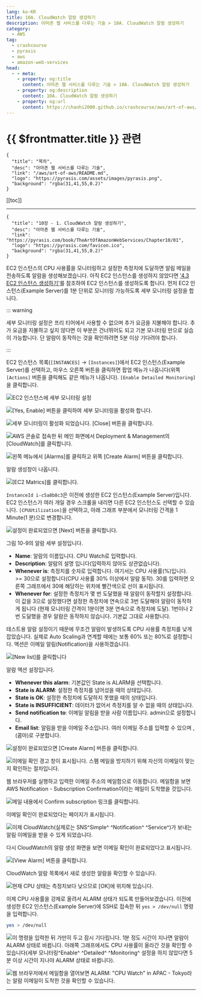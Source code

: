 ```yaml
---
lang: ko-KR
title: 10A. CloudWatch 알람 생성하기
description: 아마존 웹 서비스를 다루는 기술 > 10A. CloudWatch 알람 생성하기
category:
  - AWS
tag: 
  - crashcourse
  - pyrasis
  - aws 
  - amazon-web-services
head:
  - - meta:
    - property: og:title
      content: 아마존 웹 서비스를 다루는 기술 > 10A. CloudWatch 알람 생성하기
    - property: og:description
      content: 10A. CloudWatch 알람 생성하기
    - property: og:url
      content: https://chanhi2000.github.io/crashcourse/aws/art-of-aws/10A.html
---
```


# {{ $frontmatter.title }} 관련

```component VPCard
{
  "title": "목차",
  "desc": "아마존 웹 서비스를 다루는 기술",
  "link": "/aws/art-of-aws/README.md",
  "logo": "https://pyrasis.com/assets/images/pyrasis.png",
  "background": "rgba(31,41,55,0.2)"
}
```

[[toc]]

---

```component VPCard
{
  "title": "10장 - 1. CloudWatch 알람 생성하기",
  "desc": "아마존 웹 서비스를 다루는 기술",
  "link": "https://pyrasis.com/book/TheArtOfAmazonWebServices/Chapter10/01",
  "logo": "https://pyrasis.com/favicon.ico",
  "background": "rgba(31,41,55,0.2)"
}
```

EC2 인스턴스의 CPU 사용률을 모니터링하고 설정한 측정치에 도달하면 알림 메일을 전송하도록 알람을 생성해보겠습니다. 아직 EC2 인스턴스를 생성하지 않았다면 ['4.3 EC2 인스턴스 생성하기'](04C.md)를 참조하여 EC2 인스턴스를 생성하도록 합니다. 먼저 EC2 인스턴스(Example Server)를 1분 단위로 모니터링 가능하도록 세부 모니터링 설정을 합니다.

::: warning

세부 모니터링 설정은 프리 티어에서 사용할 수 없으며 추가 요금을 지불해야 합니다. 추가 요금을 지불하고 싶지 않다면 이 부분은 건너뛰어도 되고 기본 모니터링 만으로 실습이 가능합니다. 단 알람이 동작하는 것을 확인하려면 
5분 이상 기다려야 합니다.

:::

EC2 인스턴스 목록(<FontIcon icon="iconfont icon-select"/>`[INSTANCES]` → `[Instances]`)에서 EC2 인스턴스(Example Server)를 선택하고, 마우스 오른쪽 버튼을 클릭하면 팝업 메뉴가 나옵니다(위쪽 <FontIcon icon="iconfont icon-select"/>`[Actions]` 버튼을 클릭해도 같은 메뉴가 나옵니다). <FontIcon icon="iconfont icon-select"/>`[Enable Detailed Monitoring]`을 클릭합니다.

![EC2 인스턴스에 세부 모니터링 설정](https://pyrasis.com/assets/images/TheArtOfAmazonWebServicesChapter10/2_.png)

![<FontIcon icon="iconfont icon-select"/>`[Yes, Enable]` 버튼을 클릭하여 세부 모니터링을 활성화 합니다.](https://pyrasis.com/assets/images/TheArtOfAmazonWebServicesChapter10/3_.png)

![세부 모니터링이 활성화 되었습니다. <FontIcon icon="iconfont icon-select"/>`[Close]` 버튼을 클릭합니다.](https://pyrasis.com/assets/images/TheArtOfAmazonWebServicesChapter10/4_.png)

![AWS 콘솔로 접속한 뒤 메인 화면에서 Deployment & Management의 <FontIcon icon="iconfont icon-select"/>`[CloudWatch]`를 클릭합니다.](https://pyrasis.com/assets/images/TheArtOfAmazonWebServicesChapter10/5_.png)

![왼쪽 메뉴에서 <FontIcon icon="iconfont icon-select"/>`[Alarms]`를 클릭하고 위쪽 <FontIcon icon="iconfont icon-select"/>`[Create Alarm]` 버튼을 클릭합니다.](https://pyrasis.com/assets/images/TheArtOfAmazonWebServicesChapter10/6_.png)

알람 생성창이 나옵니다.

![<FontIcon icon="iconfont icon-select"/>`[EC2 Matrics]`를 클릭합니다.](https://pyrasis.com/assets/images/TheArtOfAmazonWebServicesChapter10/7_.png)

`InstanceId i-c5a8b8c3`은 이전에 생성한 EC2 인스턴스(Example Server)입니다. EC2 인스턴스가 여러 개일 경우 스크롤을 내리면 다른 EC2 인스턴스도 선택할 수 있습니다. <FontIcon icon="iconfont icon-select"/>`[CPUUtilization]`을 선택하고, 아래 그래프 부분에서 모니터링 간격을 1 Minute(1 분)으로 변경합니다. 

![설정이 완료되었으면 <FontIcon icon="iconfont icon-select"/>`[Next]` 버튼을 클릭합니다.](https://pyrasis.com/assets/images/TheArtOfAmazonWebServicesChapter10/8_.png)

그림 10-9의 알람 세부 설정입니다.

- **Name**: 알람의 이름입니다. CPU Watch로 입력합니다.
- **Description**: 알람의 설명 입니다(입력하지 않아도 상관없습니다).
- **Whenever is**: 측정치를 숫자로 입력합니다. 여기서는 CPU 사용률(%)입니다. >= 30으로 설정합니다(CPU 사용률 30% 이상에서 알람 동작). 30를 입력하면 오른쪽 그래프에서 30에 해당하는 위치에 빨간색으로 선이 표시됩니다.
- **Whenever for**: 설정한 측정치가 몇 번 도달했을 때 알람이 동작할지 설정합니다. 이 값을 3으로 설정했다면 설정한 측정치에 연속으로 3번 도달해야 알람이 동작하게 됩니다 (현재 모니터링 간격이 1분이면 3분 연속으로 측정치에 도달). 1번이나 2번 도달했을 경우 알람은 동작하지 않습니다. 기본값 그대로 사용합니다.

테스트용 알람 설정이기 때문에 무조건 알람이 발생하도록 CPU 사용률 측정치를 낮게 잡았습니다. 실제로 Auto Scaling과 연계할 때에는 보통 60% 또는 80%로 설정합니다. 액션은 이메일 알림(Notification)을 사용하겠습니다. 

![<FontIcon icon="iconfont icon-select"/>`[New list]`를 클릭합니다](https://pyrasis.com/assets/images/TheArtOfAmazonWebServicesChapter10/9_.png)

알람 액션 설정입니다.

- **Whenever this alarm**: 기본값인 State is ALARM을 선택합니다.
- **State is ALARM**: 설정한 측정치를 넘어섰을 때의 상태입니다.
- **State is OK**: 설정한 측정치에 도달하지 못했을 때의 상태입니다.
- **State is INSUFFICIENT**: 데이터가 없어서 측정치를 알 수 없을 때의 상태입니다.
- **Send notification to**: 이메일 알림을 받을 사람 이름입니다. admin으로 설정합니다.
- **Email list**: 알림을 받을 이메일 주소입니다. 여러 이메일 주소를 입력할 수 있으며 ,(콤마)로 구분합니다.

![설정이 완료되었으면 <FontIcon icon="iconfont icon-select"/>`[Create Alarm]` 버튼을 클릭합니다.](https://pyrasis.com/assets/images/TheArtOfAmazonWebServicesChapter10/10_.png)

![이메일 확인 경고 창이 표시됩니다. 스팸 메일을 방지하기 위해 자신의 이메일이 맞는지 확인하는 절차입니다.](https://pyrasis.com/assets/images/TheArtOfAmazonWebServicesChapter10/11_.png)

웹 브라우저를 실행하고 입력한 이메일 주소의 메일함으로 이동합니다. 메일함을 보면 AWS Notification - Subscription Confirmation이라는 메일이 도착했을 것입니다. 

![메일 내용에서 <FontIcon icon="fas fa-globe"/>`Confirm subscription` 링크를 클릭합니다.](https://pyrasis.com/assets/images/TheArtOfAmazonWebServicesChapter10/12_.png)

이메일 확인이 완료되었다는 페이지가 표시됩니다. 

![이제 CloudWatch(실제로는 SNS^Simple^ ^Notification^ ^Service^)가 보내는 알림 이메일을 받을 수 있게 되었습니다.](https://pyrasis.com/assets/images/TheArtOfAmazonWebServicesChapter10/13_.png)

다시 CloudWatch의 알람 생성 화면을 보면 이메일 확인이 완료되었다고 표시됩니다. 

![<FontIcon icon="iconfont icon-select"/>`[View Alarm]` 버튼을 클릭합니다.](https://pyrasis.com/assets/images/TheArtOfAmazonWebServicesChapter10/14_.png)

CloudWatch 알람 목록에서 새로 생성한 알람을 확인할 수 있습니다.

![현재 CPU 상태는 측정치보다 낮으므로 <FontIcon icon="iconfont icon-select"/>`[OK]`에 위치해 있습니다.](https://pyrasis.com/assets/images/TheArtOfAmazonWebServicesChapter10/15_.png)

이제 CPU 사용률을 강제로 올려서 ALARM 상태가 되도록 만들어보겠습니다. 이전에 생성한 EC2 인스턴스(Example Server)에 SSH로 접속한 뒤 <FontIcon icon="fas fa-terminal"/>`yes > /dev/null` 명령을 입력합니다.

```sh
yes > /dev/null
```

![이 명령을 입력한 뒤 가만히 두고 잠시 기다립니다. 1분 정도 시간이 지나면 알람이 ALARM 상태로 바뀝니다. 아래쪽 그래프에서도 CPU 사용률이 올라간 것을 확인할 수 있습니다(세부 모니터링^Enable^ ^Detailed^ ^Monitoring^ 설정을 하지 않았다면 5분 이상 시간이 지나야 ALARM 상태로 바뀝니다).](https://pyrasis.com/assets/images/TheArtOfAmazonWebServicesChapter10/16_.png)

![웹 브라우저에서 메일함을 열어보면 ALARM: "CPU Watch" in APAC - Tokyo라는 알람 이메일이 도착한 것을 확인할 수 있습니다.](https://pyrasis.com/assets/images/TheArtOfAmazonWebServicesChapter10/17_.png)

---

<TagLinks />